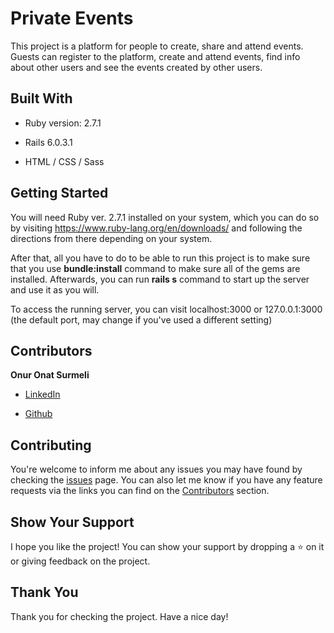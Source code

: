 # Private Events

This project is a platform for people to create, share and attend events. Guests can register to the platform, create and attend events, find info about other users and see the events created by other users.

## Built With

* Ruby version: 2.7.1

* Rails 6.0.3.1

* HTML / CSS / Sass

## Getting Started
You will need Ruby ver. 2.7.1 installed on your system, which you can do so by visiting https://www.ruby-lang.org/en/downloads/ and following the directions from there depending on your system.

After that, all you have to do to be able to run this project is to make sure that you use **bundle:install** command to make sure all of the gems are installed. Afterwards, you can run **rails s** command to start up the server and use it as you will.

To access the running server, you can visit localhost:3000 or 127.0.0.1:3000 (the default port, may change if you've used a different setting)

## Contributors

**Onur Onat Surmeli**

* [LinkedIn](https://www.linkedin.com/in/onur-onat-surmeli-1143ab181/)

* [Github](https://github.com/Zibilyonik)

## Contributing

You're welcome to inform me about any issues you may have found by checking the [issues](https://github.com/Zibilyonik/private-events-current/issues) page.
You can also let me know if you have any feature requests via the links you can find on the [Contributors](https://github.com/Zibilyonik/private-events-current#Contributors) section.

## Show Your Support

I hope you like the project! You can show your support by dropping a :star: on it or giving feedback on the project.

## Thank You
Thank you for checking the project. Have a nice day!


